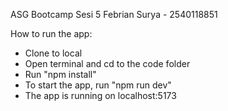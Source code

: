 ASG Bootcamp Sesi 5 
Febrian Surya - 2540118851

How to run the app:
- Clone to local
- Open terminal and cd to the code folder
- Run "npm install"
- To start the app, run "npm run dev"
- The app is running on localhost:5173
